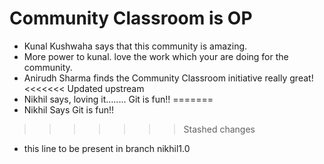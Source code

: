 # Community Classroom is OP

- Kunal Kushwaha says that this community is amazing.
- More power to kunal. love the work which your are doing for the community.
- Anirudh Sharma finds the Community Classroom initiative really great!
<<<<<<< Updated upstream
- Nikhil says, loving it........ Git is fun!!
=======
- Nikhil Says Git is fun!!
>>>>>>> Stashed changes

- this line to be present in branch nikhil1.0